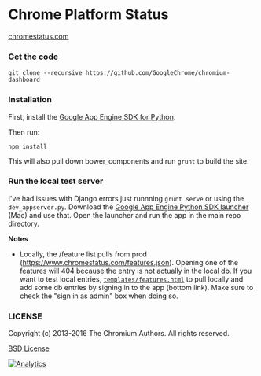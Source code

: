 Chrome Platform Status
==================

[chromestatus.com](http://chromestatus.com/)

### Get the code

    git clone --recursive https://github.com/GoogleChrome/chromium-dashboard

### Installation

First, install the [Google App Engine SDK for Python](https://developers.google.com/appengine/downloads#Google_App_Engine_SDK_for_Python).

Then run:

    npm install

This will also pull down bower_components and run `grunt` to build the site.

### Run the local test server

I've had issues with Django errors just runnning `grunt serve` or using the `dev_appserver.py`. Download the [Google App Engine Python SDK launcher](https://cloud.google.com/appengine/downloads) (Mac) and use that. Open the launcher and run the app in the main repo directory.

**Notes**

- Locally, the /feature list pulls from prod (https://www.chromestatus.com/features.json). Opening one of the features will 404 because the entry is not actually in the local db. If you want to test local entries, [`templates/features.html`](https://github.com/GoogleChrome/chromium-dashboard/blob/master/templates/features.html#L138-L139) to pull locally and add some db entries by signing in to the app (bottom link). Make sure to check the "sign in as admin" box when doing so.

### LICENSE

Copyright (c) 2013-2016 The Chromium Authors. All rights reserved.

[BSD License](http://src.chromium.org/viewvc/chrome/trunk/src/LICENSE)


[![Analytics](https://ga-beacon.appspot.com/UA-39048143-2/GoogleChrome/chromium-dashboard/README)](https://github.com/igrigorik/ga-beacon)
